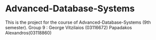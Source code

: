 # Advanced-Database-Systems
This is the project for the course of Advanced-Database-Systems (9th semester).
Group 9 :
George Vitzilaios (03116672)
Papadakos Alexandros(03118860)
